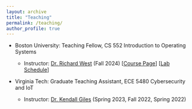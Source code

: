 ```yaml
---
layout: archive
title: "Teaching"
permalink: /teaching/
author_profile: true
---
```


* Boston University: Teaching Fellow, CS 552 Introduction to Operating Systems
  * Instructor: [Dr. Richard West](https://www.cs.bu.edu/~richwest/index.html) (Fall 2024) [<a target="_blank" rel="noopener noreferrer" href="https://www.cs.bu.edu/fac/richwest/cs552_fall_2024/index.html">Course Page</a>] [<a target="_blank" rel="noopener noreferrer" href="https://cs-people.bu.edu/shriramr/cs552-lab">Lab Schedule</a>]

* Virginia Tech: Graduate Teaching Assistant, ECE 5480 Cybersecurity and IoT
  * Instructor: [Dr. Kendall Giles](https://kendallgiles.com/) (Spring 2023, Fall 2022, Spring 2022)
